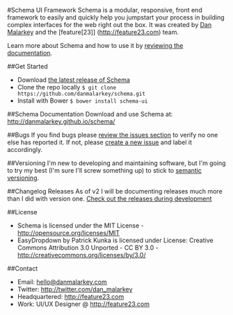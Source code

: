 #Schema UI Framework
Schema is a modular, responsive, front end framework to easily and quickly help you jumpstart your process in building complex interfaces for the web right out the box. It was created by [Dan Malarkey](http://danmalarkey.com) and the [feature[23]] (http://feature23.com) team. 

Learn more about Schema and how to use it by [reviewing the documentation]( 
http://danmalarkey.github.io/schema/).

##Get Started
- Download [the latest release of Schema](https://github.com/danmalarkey/schema/releases/tag/2.0.0)
- Clone the repo locally ```$ git clone https://github.com/danmalarkey/schema.git```
- Install with Bower ```$ bower install schema-ui```

##Schema Documentation
Download and use Schema at:
http://danmalarkey.github.io/schema/

##Bugs
If you find bugs please [review the issues section](https://github.com/danmalarkey/schema/issues) to verify no one else has reported it. If not, please [create a new issue](https://github.com/danmalarkey/schema/issues/new) and label it accordingly.

##Versioning
I'm new to developing and maintaining software, but I'm going to try my best (I'm sure I'll screw something up) to stick to [semantic versioning](http://semver.org/).

##Changelog Releases
As of v2 I will be documenting releases much more than I did with version one. [Check out the releases during development](https://github.com/danmalarkey/schema/releases)

##License
- Schema is licensed under the MIT License - http://opensource.org/licenses/MIT
- EasyDropdown by Patrick Kunka is licensed under License: Creative Commons Attribution 3.0 Unported - CC BY 3.0 - http://creativecommons.org/licenses/by/3.0/

##Contact
- Email: hello@danmalarkey.com
- Twitter: http://twitter.com/dan_malarkey
- Headquartered: http://feature23.com
- Work: UI/UX Designer @ http://feature23.com